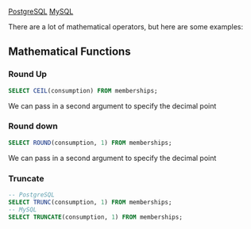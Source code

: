 
[PostgreSQL](https://www.postgresql.org/docs/9.5/functions-math.html)
[MySQL](https://dev.mysql.com/doc/refman/8.0/en/mathematical-functions.html)

There are a lot of mathematical operators, but here are some examples:

## Mathematical Functions
### Round Up
```sql
SELECT CEIL(consumption) FROM memberships;
```
We can pass in a second argument to specify the decimal point
### Round down
```sql
SELECT ROUND(consumption, 1) FROM memberships;
```
We can pass in a second argument to specify the decimal point
### Truncate
```sql
-- PostgreSQL
SELECT TRUNC(consumption, 1) FROM memberships;
-- MySQL
SELECT TRUNCATE(consumption, 1) FROM memberships;
```
